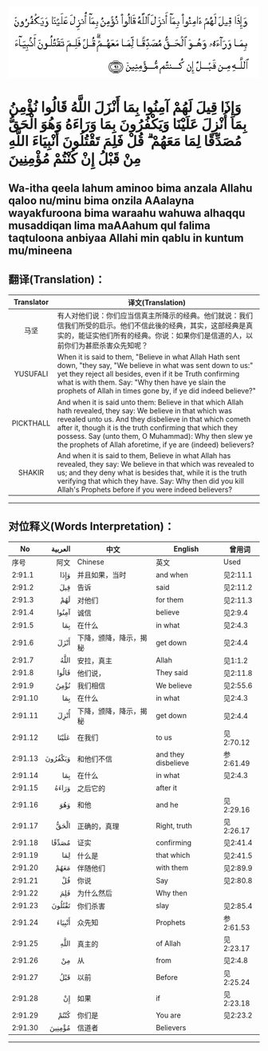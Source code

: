 ![002:091](images/002_091.gif)

#  وَإِذَا قِيلَ لَهُمْ آمِنُوا بِمَا أَنْزَلَ اللَّهُ قَالُوا نُؤْمِنُ بِمَا أُنْزِلَ عَلَيْنَا وَيَكْفُرُونَ بِمَا وَرَاءَهُ وَهُوَ الْحَقُّ مُصَدِّقًا لِمَا مَعَهُمْ ۗ قُلْ فَلِمَ تَقْتُلُونَ أَنْبِيَاءَ اللَّهِ مِنْ قَبْلُ إِنْ كُنْتُمْ مُؤْمِنِينَ 

## Wa-itha qeela lahum aminoo bima anzala Allahu qaloo nu/minu bima onzila AAalayna wayakfuroona bima waraahu wahuwa alhaqqu musaddiqan lima maAAahum qul falima taqtuloona anbiyaa Allahi min qablu in kuntum mu/mineena

## 翻译(Translation)：

| Translator | 译文(Translation)                                            |
| :--------: | ------------------------------------------------------------ |
|    马坚    | 有人对他们说：你们应当信真主所降示的经典。他们就说：我们信我们所受的启示。他们不信此後的经典，其实，这部经典是真实的，能证实他们所有的经典。你说：如果你们是信道的人，以前你们为甚麽杀害众先知呢？ |
|  YUSUFALI  | When it is said to them, "Believe in what Allah Hath sent down, "they say, "We believe in what was sent down to us:" yet they reject all besides, even if it be Truth confirming what is with them. Say: "Why then have ye slain the prophets of Allah in times gone by, if ye did indeed believe?" |
| PICKTHALL  | And when it is said unto them: Believe in that which Allah hath revealed, they say: We believe in that which was revealed unto us. And they disbelieve in that which cometh after it, though it is the truth confirming that which they possess. Say (unto them, O Muhammad): Why then slew ye the prophets of Allah aforetime, if ye are (indeed) believers? |
|   SHAKIR   | And when it is said to them, Believe in what Allah has revealed, they say: We believe in that which was revealed to us; and they deny what is besides that, while it is the truth verifying that which they have. Say: Why then did you kill Allah's Prophets before if you were indeed believers? |

---

## 对位释义(Words Interpretation)：

| No      | العربية | 中文                   | English             | 曾用词    |
| ------- | ------: | ---------------------- | ------------------- | --------- |
| 序号    |    阿文 | Chinese                | 英文                | Used      |
| 2:91.1  |    وَإِذَا | 并且如果，当时         | and when            | 见2:11.1  |
| 2:91.2  |     قِيلَ | 告诉                   | said                | 见2:11.2  |
| 2:91.3  |     لَهُمْ | 对他们                 | for them            | 见2:11.3  |
| 2:91.4  |   آمِنُوا | 诚信                   | believe             | 见2:9.4   |
| 2:91.5  |     بِمَا | 在什么                 | in what             | 见2:4.3   |
| 2:91.6  |    أَنْزَلَ | 下降，颁降，降示，揭秘 | get down            | 见2:4.4   |
| 2:91.7  |    اللَّهُ | 安拉，真主             | Allah               | 见1:1.2   |
| 2:91.8  |   قَالُوا | 他们说，               | They said           | 见2:11.8  |
| 2:91.9  |    نُؤْمِنُ | 我们相信               | We believe          | 见2:55.6  |
| 2:91.10 |     بِمَا | 在什么                 | in what             | 见2:4.3   |
| 2:91.11 |    أُنْزِلَ | 下降，颁降，降示，揭秘 | get down            | 见2:4.4   |
| 2:91.12 |   عَلَيْنَا | 在我们                 | to us               | 见2:70.12 |
| 2:91.13 | وَيَكْفُرُونَ | 和他们不信             | and they disbelieve | 参2:61.49 |
| 2:91.14 |     بِمَا | 在什么                 | in what             | 见2:4.3   |
| 2:91.15 |   وَرَاءَهُ | 之后它的               | after it            |           |
| 2:91.16 |     وَهُوَ | 和他                   | and he              | 见2:29.16 |
| 2:91.17 |    الْحَقُّ | 正确的，真理           | Right, truth        | 见2:26.17 |
| 2:91.18 |   مُصَدِّقًا | 证实                   | confirming          | 见2:41.4  |
| 2:91.19 |     لِمَا | 什么是                 | that which          | 见2:41.5  |
| 2:91.20 |    مَعَهُمْ | 伴随他们               | with them           | 见2:89.9  |
| 2:91.21 |      قُلْ | 你说                   | Say                 | 见2:80.8  |
| 2:91.22 |     فَلِمَ | 为什么然后             | Why then            |           |
| 2:91.23 |  تَقْتُلُونَ | 你们杀害               | slay                | 见2:85.4  |
| 2:91.24 |  أَنْبِيَاءَ | 众先知                 | Prophets            | 参2:61.53 |
| 2:91.25 |    اللَّهِ | 真主的                 | of Allah            | 见2:23.17 |
| 2:91.26 |      مِنْ | 从                     | from                | 见2:4.8   |
| 2:91.27 |     قَبْلُ | 以前                   | Before              | 见2:25.24 |
| 2:91.28 |      إِنْ | 如果                   | if                  | 见2:23.18 |
| 2:91.29 |    كُنْتُمْ | 你们是                 | You are             | 见2:23.2  |
| 2:91.30 |  مُؤْمِنِينَ | 信道者                 | Believers           |           |

---
